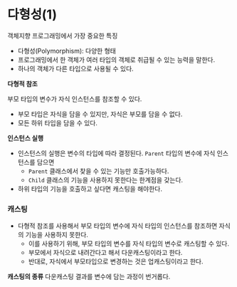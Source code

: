 다형성(1)
==
객체지향 프로그래밍에서 가장 중요한 특징
- 다형성(Polymorphism): 다양한 형태
- 프로그래밍에서 한 객체가 여러 타입의 객체로 취급될 수 있는 능력을 말한다.
- 하나의 객체가 다른 타입으로 사용될 수 있다.

**다형적 참조**

부모 타입의 변수가 자식 인스턴스를 참조할 수 있다.
- 부모 타입은 자식을 담을 수 있지만, 자식은 부모를 담을 수 없다.
- 모든 하위 타입을 담을 수 있다.

**인스턴스 실행**
- 인스턴스의 실행은 변수의 타입에 따라 결정된다. `Parent` 타입의 변수에 자식 인스턴스를 담으면
  - `Parent` 클래스에서 찾을 수 있는 기능만 호출가능하다.
  - `Child` 클래스의 기능을 사용하지 못한다는 한계점을 갖는다.
- 하위 타입의 기능을 호출하고 싶다면 캐스팅을 해야한다.


### 캐스팅
- 다형적 참조를 사용해서 부모 타입의 변수에 자식 타입의 인스턴스를 참조하면 자식의 기능을 사용하지 못한다.
  - 이를 사용하기 위해, 부모 타입의 변수를 자식 타입의 변수로 캐스팅할 수 있다.
  - 부모에서 자식으로 내려간다고 해서 다운캐스팅이라고 한다.
  - 반대로, 자식에서 부모타입으로 변경하는 것은 업캐스팅이라고 한다.

**캐스팅의 종류**
다운캐스팅 결과를 변수에 담는 과정이 번거롭다.

